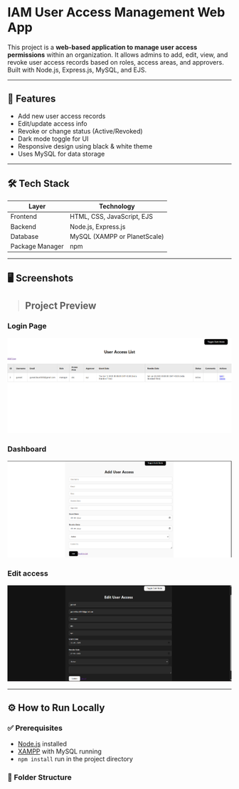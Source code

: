 # IAM User Access Management Web App

This project is a **web-based application to manage user access permissions** within an organization. It allows admins to add, edit, view, and revoke user access records based on roles, access areas, and approvers. Built with Node.js, Express.js, MySQL, and EJS.

---

## 🚀 Features

- Add new user access records
- Edit/update access info
- Revoke or change status (Active/Revoked)
- Dark mode toggle for UI
- Responsive design using black & white theme
- Uses MySQL for data storage

---

## 🛠 Tech Stack

| Layer          | Technology                  |
|----------------|-----------------------------|
| Frontend       | HTML, CSS, JavaScript, EJS  |
| Backend        | Node.js, Express.js         |
| Database       | MySQL (XAMPP or PlanetScale)|
| Package Manager| npm                         |

---

## 🖥️ Screenshots

> ## Project Preview

### Login Page
![Home Page](./images/homepageLighy.png)

### Dashboard
![Dashboard View](./images/dashboard1.png)

### Edit access
![Edit Page](./images/Edit.png)


---

## ⚙️ How to Run Locally

### ✅ Prerequisites

- [Node.js](https://nodejs.org/) installed
- [XAMPP](https://www.apachefriends.org/index.html) with MySQL running  
- `npm install` run in the project directory

### 📁 Folder Structure

